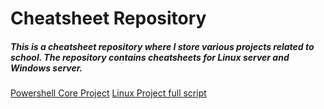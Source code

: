 # Cheatsheet Repository
##### This is a cheatsheet repository where I store various projects related to school. The repository contains cheatsheets for Linux server and Windows server.

[Powershell Core Project](https://github.com/BramSuurdje/Cheatsheats/blob/main/Windows/Server/Powershell%20Core%20Project/Commands.md)
[Linux Project full script](https://github.com/BramSuurdje/Cheatsheats/blob/main/Linux/Scripts/script.sh)
